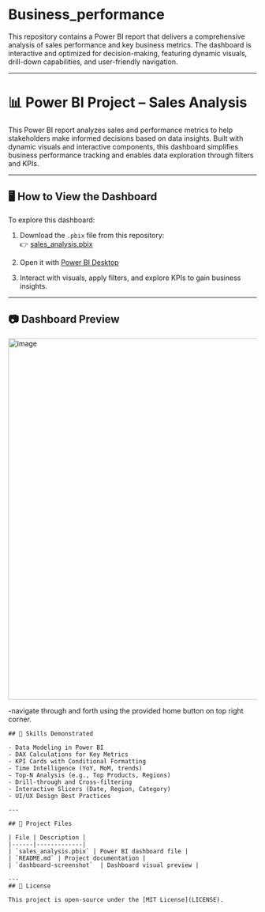 # Business_performance
This repository contains a Power BI report that delivers a comprehensive analysis of sales performance and key business metrics. The dashboard is interactive and optimized for decision-making, featuring dynamic visuals, drill-down capabilities, and user-friendly navigation.

---

# 📊 Power BI Project – Sales Analysis

This Power BI report analyzes sales and performance metrics to help stakeholders make informed decisions based on data insights. Built with dynamic visuals and interactive components, this dashboard simplifies business performance tracking and enables data exploration through filters and KPIs.

---


## 🖥️ How to View the Dashboard

To explore this dashboard:

1. Download the `.pbix` file from this repository:  
   👉 [sales_analysis.pbix](.sales_analysis.pbix)

2. Open it with [Power BI Desktop](https://powerbi.microsoft.com/en-us/desktop/)

3. Interact with visuals, apply filters, and explore KPIs to gain business insights.

---

## 📷 Dashboard Preview
<img width="1332" height="731" alt="image" src="https://github.com/user-attachments/assets/dd427d88-2745-43fa-84b2-ab3a29d4176c" />

-navigate through and forth using the provided home button on top right corner.

```
## 🧠 Skills Demonstrated

- Data Modeling in Power BI
- DAX Calculations for Key Metrics
- KPI Cards with Conditional Formatting
- Time Intelligence (YoY, MoM, trends)
- Top-N Analysis (e.g., Top Products, Regions)
- Drill-through and Cross-filtering
- Interactive Slicers (Date, Region, Category)
- UI/UX Design Best Practices

---

## 📁 Project Files

| File | Description |
|------|-------------|
| `sales_analysis.pbix` | Power BI dashboard file |
| `README.md` | Project documentation |
| `dashboard-screenshot`  | Dashboard visual preview |

---
## 📄 License

This project is open-source under the [MIT License](LICENSE).


